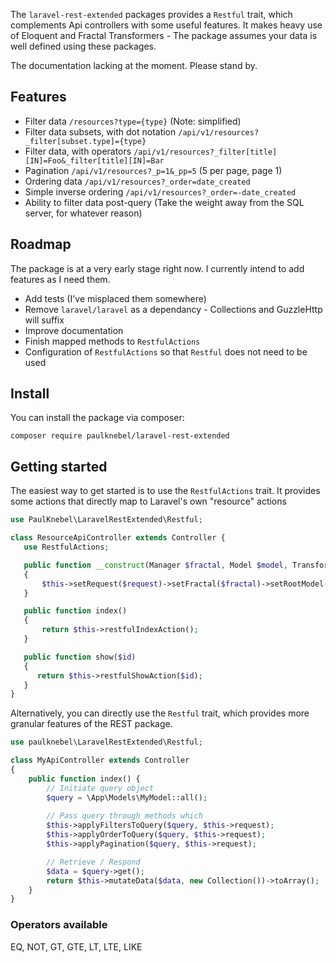 
The `laravel-rest-extended` packages provides a `Restful` trait, which complements Api controllers with some useful features.
It makes heavy use of Eloquent and Fractal Transformers - The package assumes your data is well defined using these packages.

The documentation lacking at the moment. Please stand by.

 ## Features
 - Filter data  `/resources?type={type}` (Note: simplified)
 - Filter data subsets, with dot notation `/api/v1/resources?_filter[subset.type]={type}`
 - Filter data, with operators `/api/v1/resources?_filter[title][IN]=Foo&_filter[title][IN]=Bar`
 - Pagination `/api/v1/resources?_p=1&_pp=5` (5 per page, page 1)
 - Ordering data `/api/v1/resources?_order=date_created`
 - Simple inverse ordering `/api/v1/resources?_order=-date_created`
 - Ability to filter data post-query (Take the weight away from the SQL server, for whatever reason)

 
 ## Roadmap
The package is at a very early stage right now. I currently intend to add features as I need them. 

 - Add tests (I've misplaced them somewhere)
 - Remove `laravel/laravel` as a dependancy - Collections and GuzzleHttp will suffix 
 - Improve documentation
 - Finish mapped methods to `RestfulActions`
 - Configuration of `RestfulActions` so that `Restful` does not need to be used

 ## Install
 You can install the package via composer:
 ```
 composer require paulknebel/laravel-rest-extended
 ```
 
 ## Getting started

The easiest way to get started is to use the `RestfulActions` trait. It provides some actions that directly map to Laravel's own "resource" actions

 ```php
 use PaulKnebel\LaravelRestExtended\Restful;

class ResourceApiController extends Controller {
	use RestfulActions;

	public function __construct(Manager $fractal, Model $model, Transformer $transformer, Request $request) 
	{
		$this->setRequest($request)->setFractal($fractal)->setRootModel($model);
	}

	public function index()
	{
		return $this->restfulIndexAction();
	}

    public function show($id) 
    {
       return $this->restfulShowAction($id);
    }
}
 ```

Alternatively, you can directly use the `Restful` trait, which provides more granular features of the REST package.

```php
use paulknebel\LaravelRestExtended\Restful;

class MyApiController extends Controller 
{
	public function index() {
		// Initiate query object
		$query = \App\Models\MyModel::all();
	
		// Pass query through methods which
		$this->applyFiltersToQuery($query, $this->request);
		$this->applyOrderToQuery($query, $this->request);
		$this->applyPagination($query, $this->request);

		// Retrieve / Respond
		$data = $query->get();
		return $this->mutateData($data, new Collection())->toArray();
	}
}
```

 ### Operators available
EQ, NOT, GT, GTE, LT, LTE, LIKE
